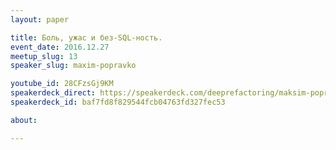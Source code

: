 ```yaml
---
layout: paper

title: Боль, ужас и без-SQL-ность.
event_date: 2016.12.27
meetup_slug: 13
speaker_slug: maxim-popravko

youtube_id: 28CFzsGj9KM
speakerdeck_direct: https://speakerdeck.com/deeprefactoring/maksim-popravko-bol-uzhas-i-biez-sql-nost
speakerdeck_id: baf7fd8f829544fcb04763fd327fec53

about: 

---
```

